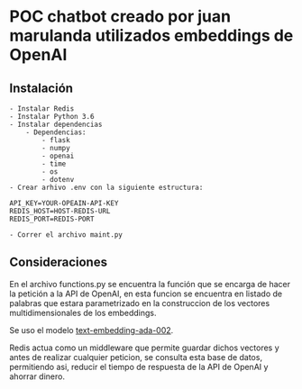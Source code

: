 # POC chatbot creado por juan marulanda utilizados embeddings de OpenAI

## Instalación
    - Instalar Redis
    - Instalar Python 3.6
    - Instalar dependencias
        - Dependencias:
            - flask
            - numpy
            - openai
            - time
            - os
            - dotenv
    - Crear arhivo .env con la siguiente estructura:
```
API_KEY=YOUR-OPEAIN-API-KEY
REDIS_HOST=HOST-REDIS-URL
REDIS_PORT=REDIS-PORT
```
    - Correr el archivo maint.py

## Consideraciones
En el archivo functions.py se encuentra la función que se encarga de hacer la petición a la API de OpenAI, 
en esta funcion se encuentra en listado de palabras que estara parametrizado en la construccion de los vectores
multidimensionales de los embeddings.

Se uso el modelo [text-embedding-ada-002](https://platform.openai.com/docs/guides/embeddings/what-are-embeddings).

Redis actua como un middleware que permite guardar dichos vectores y antes de realizar cualquier peticion, se
consulta esta base de datos, permitiendo asi, reducir el tiempo de respuesta de la API de OpenAI y ahorrar dinero.